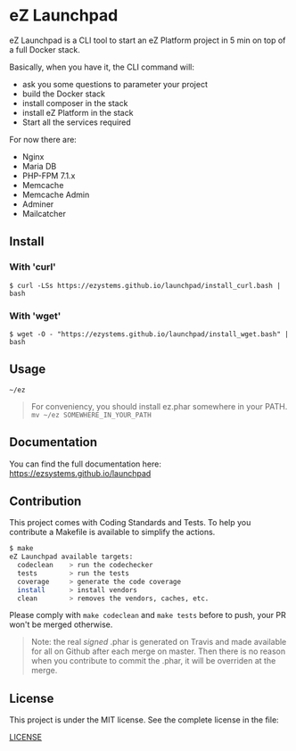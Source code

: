 # eZ Launchpad

eZ Launchpad is a CLI tool to start an eZ Platform project in 5 min on top of a full Docker stack.

Basically, when you have it, the CLI command will:

- ask you some questions to parameter your project
- build the Docker stack
- install composer in the stack
- install eZ Platform in the stack
- Start all the services required

For now there are:

- Nginx
- Maria DB
- PHP-FPM 7.1.x
- Memcache
- Memcache Admin
- Adminer
- Mailcatcher

## Install

### With 'curl'

`$ curl -LSs https://ezystems.github.io/launchpad/install_curl.bash | bash`

### With 'wget'

`$ wget -O - "https://ezystems.github.io/launchpad/install_wget.bash" | bash`

## Usage

`~/ez`

> For conveniency, you should install ez.phar somewhere in your PATH. `mv ~/ez SOMEWHERE_IN_YOUR_PATH`

## Documentation

You can find the full documentation here: https://ezsystems.github.io/launchpad


## Contribution

This project comes with Coding Standards and Tests.
To help you contribute a Makefile is available to simplify the actions.

```bash
$ make
eZ Launchpad available targets:
  codeclean    > run the codechecker
  tests        > run the tests
  coverage     > generate the code coverage
  install      > install vendors
  clean        > removes the vendors, caches, etc.
```

Please comply with `make codeclean` and `make tests` before to push, your PR won't be merged otherwise.

> Note: the real *signed* .phar is generated on Travis and made available for all on Github after each merge on master.
> Then there is no reason when you contribute to commit the .phar, it will be overriden at the merge. 

## License

This project is under the MIT license. See the complete license in the file:

[LICENSE](LICENSE)



